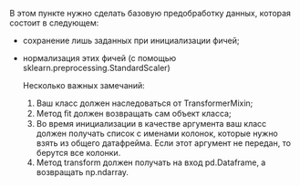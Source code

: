 В этом пункте нужно сделать базовую предобработку данных, которая состоит в следующем:

* сохранение лишь заданных при инициализации фичей;
* нормализация этих фичей (с помощью sklearn.preprocessing.StandardScaler)

  Несколько важных замечаний:

  1. Ваш класс должен наследоваться от TransformerMixin;
  2. Метод ﬁt должен возвращать сам объект класса;
  3. Во время инициализации в качестве аргумента ваш класс должен получать список с именами колонок, которые нужно взять из общего датафрейма. Если этот аргумент не передан, то берутся все колонки.
  4. Метод transform должен получать на вход pd.Dataframe, а возвращать np.ndarray.
